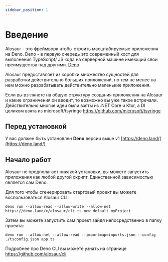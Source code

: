 ```yaml
---
sidebar_position: 1
---
```


# Введение

Alosaur - это фреймворк чтобы строить масштабируемые приложения на Deno. Deno - в первую очередь это современный хост для выполнения TypeScript/ JS кода на серверной машине имеющий свои преимущества над другими. [Deno](https://deno.land)

Alosaur предоставляет из коробки множество сущностей для разработки действительно больших приложений, но тем не менее на нем можно разрабатывать действительно маленькие приложения.

Если вы взглянете на общую структуру создания приложения на Alosaur и какие ограничения он вводит, то возможно вы уже такое встречали. Действительно многие идеи были взяты из .NET Core и Ktor, а DI целиком взята из microsoft/tsyringe https://github.com/microsoft/tsyringe

## Перед установкой

У вас должен быть установлен **Deno** версии выше v1 [https://deno.land/](https://deno.land/)

## Начало работ

Alosaur не предполагает никакой установки, вы можете запустить приложения как любой другой скрипт. Единственной зависимостью является сам Deno.

Для того чтобы сгенерировать стартовый проект вы можете воспользоваться Alosaur CLI:

```shell
deno run --allow-read --allow-write --allow-net https://deno.land/x/alosaur/cli.ts new default myProject
```

Затем вы можете запустить сам проект зайдя непосредственно в папку проекта:

```shell
deno run --allow-net --allow-read --importmap=imports.json --config ./tsconfig.json app.ts
```

Подробнее про Deno CLI вы можете узнать на странице https://github.com/alosaur/cli
